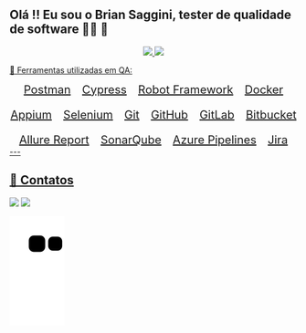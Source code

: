 ## Olá !! Eu sou o Brian Saggini, tester de qualidade de software 👨‍💻 🐞



<div align="center">
  <a href="https://github.com/saggini">
  <img height="180em" src="https://github-readme-stats.vercel.app/api?username=saggini&show_icons=true&theme=dracula&include_all_commits=true&count_private=true"/>
  <img height="180em" src="https://github-readme-stats.vercel.app/api/top-langs/?username=saggini&layout=compact&langs_count=7&theme=dracula"/>
</div>
  
   
🔧 Ferramentas utilizadas em QA:
<div style="display: flex; gap: 20px; flex-wrap: wrap; justify-content: center; font-size: 20px;"> <div><i class="fab fa-postman"></i> Postman</div> <div><i class="fas fa-vial"></i> Cypress</div> <div><i class="fas fa-robot"></i> Robot Framework</div> <div><i class="fab fa-docker"></i> Docker</div> <div><i class="fab fa-app-store-ios"></i> Appium</div> <div><i class="fas fa-mouse-pointer"></i> Selenium</div> <div><i class="fab fa-git-alt"></i> Git</div> <div><i class="fab fa-github"></i> GitHub</div> <div><i class="fab fa-gitlab"></i> GitLab</div> <div><i class="fab fa-bitbucket"></i> Bitbucket</div> <div><i class="fas fa-chart-line"></i> Allure Report</div> <div><i class="fas fa-shield-alt"></i> SonarQube</div> <div><i class="fas fa-cloud-upload-alt"></i> Azure Pipelines</div> <div><i class="fas fa-project-diagram"></i> Jira</div> </div>
  ---
  
  ## 📱 Contatos
  
  <div>
    <a href = "mailto:briansaggini@gmail.com"><img src="https://img.shields.io/badge/Gmail-D14836?style=for-the-badge&logo=gmail&logoColor=white" target="_blank"></a>
  <a href="https://www.linkedin.com/in/briansagini/" target="_blank"><img src="https://img.shields.io/badge/-LinkedIn-%230077B5?style=for-the-badge&logo=linkedin&logoColor=white" target="_blank"></a> 
  </div>

  ![Snake animation](https://github.com/Saggini/Saggini/blob/output/github-contribution-grid-snake.svg)
